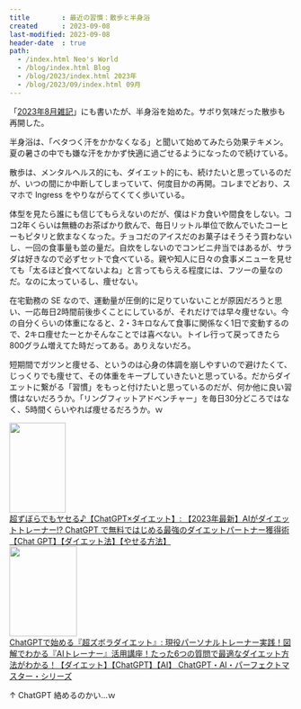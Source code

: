 ```yaml
---
title        : 最近の習慣：散歩と半身浴
created      : 2023-09-08
last-modified: 2023-09-08
header-date  : true
path:
  - /index.html Neo's World
  - /blog/index.html Blog
  - /blog/2023/index.html 2023年
  - /blog/2023/09/index.html 09月
---
```


「[2023年8月雑記](/blog/2023/08/21-01.html)」にも書いたが、半身浴を始めた。サボり気味だった散歩も再開した。

半身浴は、「ベタつく汗をかかなくなる」と聞いて始めてみたら効果テキメン。夏の暑さの中でも嫌な汗をかかず快適に過ごせるようになったので続けている。

散歩は、メンタルヘルス的にも、ダイエット的にも、続けたいと思っているのだが、いつの間にか中断してしまっていて、何度目かの再開。コレまでどおり、スマホで Ingress をやりながらてくてく歩いている。

体型を見たら誰にも信じてもらえないのだが、僕はドカ食いや間食をしない。ココ2年くらいは無糖のお茶ばかり飲んで、毎日リットル単位で飲んでいたコーヒーもピタリと飲まなくなった。チョコだのアイスだのお菓子はそうそう買わないし、一回の食事量も並の量だ。自炊をしないのでコンビニ弁当ではあるが、サラダは好きなので必ずセットで食べている。親や知人に日々の食事メニューを見せても「太るほど食べてないよね」と言ってもらえる程度には、フツーの量なのだ。なのに太っているし、痩せない。

在宅勤務の SE なので、運動量が圧倒的に足りていないことが原因だろうと思い、一応毎日2時間前後歩くことにしているが、それだけでは早々痩せない。今の自分くらいの体重になると、2・3キロなんて食事に関係なく1日で変動するので、2キロ痩せたーとかそんなことでは喜べない。トイレ行って戻ってきたら800グラム増えてた時だってある。ありえないだろ。

短期間でガツンと痩せる、というのは心身の体調を崩しやすいので避けたくて、じっくりでも痩せて、その体重をキープしていきたいと思っている。だからダイエットに繋がる「習慣」をもっと付けたいと思っているのだが、何か他に良い習慣はないだろうか。「リングフィットアドベンチャー」を毎日30分どころではなく、5時間くらいやれば痩せるだろうか。ｗ

<div class="ad-amazon">
  <div class="ad-amazon-image">
    <a href="https://www.amazon.co.jp/dp/B0BY3X6BGB?tag=neos21-22&amp;linkCode=osi&amp;th=1&amp;psc=1">
      <img src="https://m.media-amazon.com/images/I/51aJoErKdCL._SL160_.jpg" width="100" height="160">
    </a>
  </div>
  <div class="ad-amazon-info">
    <div class="ad-amazon-title">
      <a href="https://www.amazon.co.jp/dp/B0BY3X6BGB?tag=neos21-22&amp;linkCode=osi&amp;th=1&amp;psc=1">超ずぼらでもヤセる♪【ChatGPT×ダイエット】: 【2023年最新】AIがダイエットトレーナー⁉ ChatGPT で無料ではじめる最強のダイエットパートナー獲得術【Chat GPT】【ダイエット法】【やせる方法】</a>
    </div>
  </div>
</div>

<div class="ad-amazon">
  <div class="ad-amazon-image">
    <a href="https://www.amazon.co.jp/dp/B0BYH9W6HW?tag=neos21-22&amp;linkCode=osi&amp;th=1&amp;psc=1">
      <img src="https://m.media-amazon.com/images/I/51ABv+AxwSL._SL160_.jpg" width="120" height="160">
    </a>
  </div>
  <div class="ad-amazon-info">
    <div class="ad-amazon-title">
      <a href="https://www.amazon.co.jp/dp/B0BYH9W6HW?tag=neos21-22&amp;linkCode=osi&amp;th=1&amp;psc=1">ChatGPTで始める『超ズボラダイエット』: 現役パーソナルトレーナー実践！図解でわかる『AIトレーナー』活用講座！たった6つの質問で最適なダイエット方法がわかる！【ダイエット】【ChatGPT】【AI】 ChatGPT・AI・パーフェクトマスター・シリーズ</a>
    </div>
  </div>
</div>

↑ ChatGPT 絡めるのかい…ｗ

